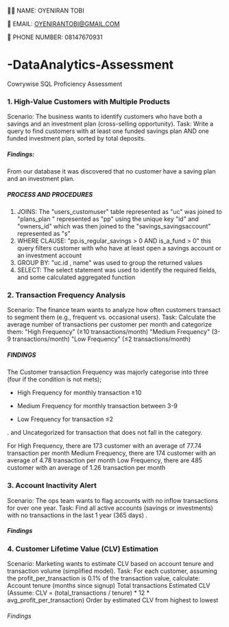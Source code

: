 👨‍🦱 NAME: OYENIRAN TOBI 

📩 EMAIL: OYENIRANTOBI@GMAIL.COM

📱 PHONE NUMBER: 08147670931

# -DataAnalytics-Assessment
Cowrywise SQL Proficiency Assessment

### 1. High-Value Customers with Multiple Products
Scenario: The business wants to identify customers who have both a savings and an investment plan (cross-selling opportunity).
Task: Write a query to find customers with at least one funded savings plan AND one funded investment plan, sorted by total deposits.

##### Findings: 
From our database it was discovered that no customer have a saving plan and an investment plan.
 
##### PROCESS AND PROCEDURES
1. JOINS: The "users_customuser" table represented as "uc" was joined to "plans_plan " represented as "pp" 
using the unique key "id" and "owners_id" which was then joined to the "savings_savingsaccount" represented as "s"
2. WHERE CLAUSE: "pp.is_regular_savings > 0 AND is_a_fund > 0" this query filters customer with who have at least open
	a savings account or an investment account
3. GROUP BY: "uc.id , name" was used to group the returned values
4. SELECT: The select statement was used to identify the required fields, 
and some calculated aggregated function

### 2. Transaction Frequency Analysis
Scenario: The finance team wants to analyze how often customers transact to segment them (e.g., frequent vs. occasional users).
Task: Calculate the average number of transactions per customer per month and categorize them:
"High Frequency" (≥10 transactions/month)
"Medium Frequency" (3-9 transactions/month)
"Low Frequency" (≤2 transactions/month)

##### FINDINGS 
The Customer transaction Frequency was majorly categorise into three (four if the condition is not mets); 
* High Frequency for monthly transaction ≥10

* Medium Frequency for monthly transaction between 3-9

* Low Frequency for transaction ≤2 

. and Uncategorized for transaction that does not fall in the category.

For High Frequency, there are  173 customer with an average of 77.74 transaction per month
Medium Frequency, there are  174 customer with an average of 4.78 transaction per month
Low Frequency, there are  485 customer with an average of 1.26 transaction per month

### 3.  Account Inactivity Alert
Scenario: The ops team wants to flag accounts with no inflow transactions for over one year.
Task: Find all active accounts (savings or investments) with no transactions in the last 1 year (365 days) .

##### Findings



### 4. Customer Lifetime Value (CLV) Estimation
Scenario: Marketing wants to estimate CLV based on account tenure and transaction volume (simplified model).
Task: For each customer, assuming the profit_per_transaction is 0.1% of the transaction value, calculate:
Account tenure (months since signup)
Total transactions
Estimated CLV (Assume: CLV = (total_transactions / tenure) * 12 * avg_profit_per_transaction)
Order by estimated CLV from highest to lowest

###### Findings




